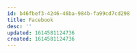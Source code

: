 ```yaml
---
id: b46fbef3-4246-46ba-984b-fa99cd7cd298
title: Facebook
desc: ''
updated: 1614581124736
created: 1614581124736
---
```



